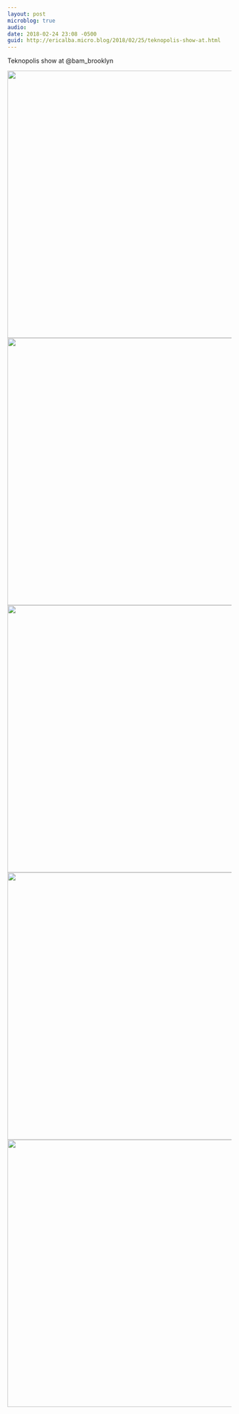 ```yaml
---
layout: post
microblog: true
audio: 
date: 2018-02-24 23:08 -0500
guid: http://ericalba.micro.blog/2018/02/25/teknopolis-show-at.html
---
```

Teknopolis show at @bam_brooklyn

<img src="http://micro.ericalba.com/uploads/2018/c48c901c99.jpg" width="600" height="600" /><img src="http://micro.ericalba.com/uploads/2018/338d95a76b.jpg" width="600" height="600" /><img src="http://micro.ericalba.com/uploads/2018/3f8ca397c1.jpg" width="600" height="600" /><img src="http://micro.ericalba.com/uploads/2018/0ed757831f.jpg" width="600" height="600" /><img src="http://micro.ericalba.com/uploads/2018/e251243ed9.jpg" width="600" height="600" />

